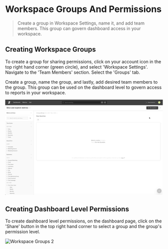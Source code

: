 # Workspace Groups And Permissions

> Create a group in Workspace Settings, name it, and add team members. This group can govern dashboard access in your workspace.

## Creating Workspace Groups

To create a group for sharing permissions, click on your account icon in the top right hand corner (green circle), and select 'Workspace Settings'. Navigate to the 'Team Members' section. Select the 'Groups' tab.

Create a group, name the group, and lastly, add desired team members to the group. This group can be used on the dashboard level to govern access to reports in your workspace. ​

![Workspace Groups 1](../assets/3_zenlytic_ui/workspace-groups-1.gif)

## Creating Dashboard Level Permissions

To create dashboard level permissions, on the dashboard page, click on the 'Share' button in the top right hand corner to select a group and the group's permission level.

![Workspace Groups 2](../assets/3_zenlytic_ui/workspace-groups-2.gif)
